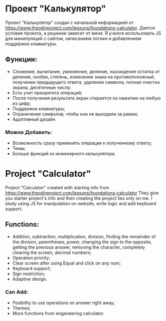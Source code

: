 # Проект "Калькулятор"

Проект "Калькулятор" создан с начальной информацией от https://www.theodinproject.com/lessons/foundations-calculator. Дается условие проекта, а решение зависит от меня. Я учился использовать JS для манипуляций с сайтом, написанием логики и добавлением поддержки клавиатуры.

## Функции:

-   Сложение, вычитание, умножение, деление, нахождение остатка от деления, скобки, степень, изменение знака на противоположный, получение предыдущего ответа, удаление символа, полная очистка экрана, десятичные числа;
-   Есть учет приоритета операций;
-   После получения результата экран стирается по нажатию на любую из цифр;
-   Поддержка клавиатуры;
-   Ограничение символов, чтобы они не выходили за рамки;
-   Адаптивный дизайн.

### Можно Добавить:

-   Возможность сразу применять операции к полученному ответу;
-   Темы;
-   Больше функций из инженерного калькулятора.

# Project "Calculator"

Project "Calculator" created with starting info from https://www.theodinproject.com/lessons/foundations-calculator They give you starter project's info and then creating the project lies only on me. I study using JS for manipulation on website, write logic and add keyboard support.

## Functions:

-   Addition, subtraction, multiplication, division, finding the remainder of the division, parentheses, power, changing the sign to the opposite, getting the previous answer, removing the character, completely clearing the screen, decimal numbers;
-   Operation priority;
-   Clear screen after using Equal and click on any num;
-   Keyboard support;
-   Sign restriction;
-   Adaptive design.

### Can Add:

-   Posibility to use operations on answer right away;
-   Themes;
-   More functions from engeneering calculator.
